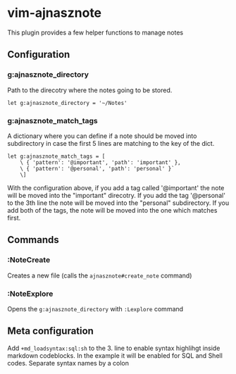 # vim-ajnasznote

This plugin provides a few helper functions to manage notes

## Configuration

### g:ajnasznote_directory

Path to the direcotry where the notes going to be stored.

```viml
let g:ajnasznote_directory = '~/Notes'
```

### g:ajnasznote_match_tags

A dictionary where you can define if a note should be moved into subdirectory
in case the first 5 lines are matching to the key of the dict.
```viml
let g:ajnasznote_match_tags = [
	\ { 'pattern': '@important', 'path': 'important' },
	\ { 'pattern': '@personal', 'path': 'personal' }`
	\]
```

With the configuration above, if you add a tag called '@important' the note
will be moved into the "important" direcotry. If you add the tag '@personal' to
the 3th line the note will be moved into the "personal" subdirectory. If you
add both of the tags, the note will be moved into the one which matches first.

## Commands

### :NoteCreate

Creates a new file (calls the `ajnasznote#create_note` command)

### :NoteExplore

Opens the `g:ajnasznote_directory` with `:Lexplore` command

## Meta configuration

Add `+md_loadsyntax:sql:sh` to the 3. line to enable syntax highlihgt inside
markdown codeblocks. In the example it will be enabled for SQL and Shell codes.
Separate syntax names by a colon
